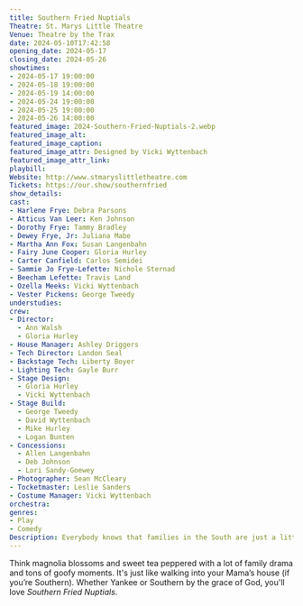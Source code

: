 ```yaml
---
title: Southern Fried Nuptials
Theatre: St. Marys Little Theatre
Venue: Theatre by the Trax
date: 2024-05-10T17:42:58
opening_date: 2024-05-17
closing_date: 2024-05-26
showtimes:
- 2024-05-17 19:00:00
- 2024-05-18 19:00:00
- 2024-05-19 14:00:00
- 2024-05-24 19:00:00
- 2024-05-25 19:00:00
- 2024-05-26 14:00:00
featured_image: 2024-Southern-Fried-Nuptials-2.webp
featured_image_alt: 
featured_image_caption: 
featured_image_attr: Designed by Vicki Wyttenbach
featured_image_attr_link: 
playbill: 
Website: http://www.stmaryslittletheatre.com
Tickets: https://our.show/southernfried
show_details: 
cast:
- Harlene Frye: Debra Parsons
- Atticus Van Leer: Ken Johnson
- Dorothy Frye: Tammy Bradley
- Dewey Frye, Jr: Juliana Mabe
- Martha Ann Fox: Susan Langenbahn
- Fairy June Cooper: Gloria Hurley
- Carter Canfield: Carlos Semidei
- Sammie Jo Frye-Lefette: Nichole Sternad
- Beecham Lefette: Travis Land
- Ozella Meeks: Vicki Wyttenbach
- Vester Pickens: George Tweedy
understudies:
crew:
- Director: 
  - Ann Walsh
  - Gloria Hurley
- House Manager: Ashley Driggers
- Tech Director: Landon Seal
- Backstage Tech: Liberty Boyer
- Lighting Tech: Gayle Burr
- Stage Design: 
  - Gloria Hurley
  - Vicki Wyttenbach
- Stage Build: 
  - George Tweedy
  - David Wyttenbach
  - Mike Hurley
  - Logan Bunten
- Concessions:
  - Allen Langenbahn
  - Deb Johnson
  - Lori Sandy-Goewey
- Photographer: Sean McCleary
- Tocketmaster: Leslie Sanders
- Costume Manager: Vicki Wyttenbach
orchestra:
genres:
- Play
- Comedy
Description: Everybody knows that families in the South are just a little bit different. If you’re looking for a great escape from everyday stress, come see this rollicking comedy.
---
```

 Think magnolia blossoms and sweet tea peppered with a lot of family drama and tons of goofy moments. It's just like walking into your Mama’s house (if you’re Southern). Whether Yankee or Southern by the grace of God, you'll love *Southern Fried Nuptials*.